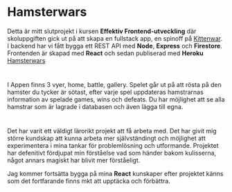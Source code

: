 # Hamsterwars

Detta är mitt slutprojekt i kursen **Effektiv Frontend-utveckling** där skoluppgiften gick ut på att skapa en fullstack app, en spinoff på 
[Kittenwar](http://www.kittenwar.com/).
I backend har vi fått bygga ett REST API med **Node**, **Express** och **Firestore**. Frontenden är skapad med **React** och sedan publiserad med **Heroku** [Hamsterwars](https://fullstack-react-hamsterwars.herokuapp.com/)

#

I Appen finns 3 vyer, home, battle, gallery.
Spelet går ut på att rösta på den hamster du tycker är sötast, efter varje spel uppdateras hamstrarnas information av spelade games, wins och defeats. Du har möjlighet att se alla hamstrar som är lagrade i databasen och även lägga till egna. 

#

Det har varit ett väldigt lärorikt projekt att få arbeta med. Det har givit mig större kundskap att kunna arbeta mer självständingt och möjlighet att experimentera i mina tankar för problemlösning och utformande.
Projektet har defenitivt fördjupat min förståelse vad som händer bakom kulisserna, något annars magiskt har blivit mer förståeligt.

Jag kommer fortsätta bygga på mina **React** kunskaper efter projektet känns som det fortfarande finns mkt att upptäcka och förbättra.
